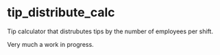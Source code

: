 # tip_distribute_calc
Tip calculator that distrubutes tips by the number of employees per shift.

Very much a work in progress.
